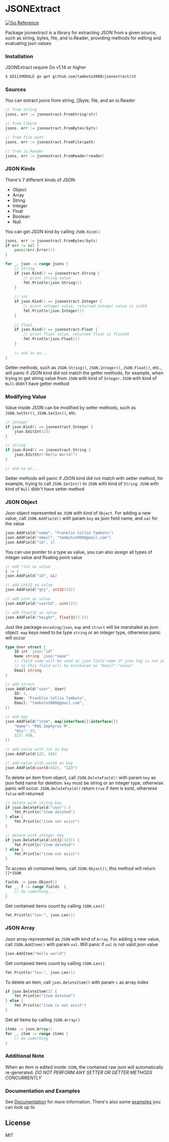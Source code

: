 # JSONExtract

[![Go Reference](https://pkg.go.dev/badge/github.com/tamboto2000/jsonextract.svg)](https://pkg.go.dev/github.com/tamboto2000/jsonextract/v3)

Package jsonextract is a library for extracting JSON from a given source, such as string, bytes, file, and io.Reader, providing methods for editing and evaluating json values

### Installation
JSONExtract require Go v1.14 or higher

```sh
$ GO111MODULE go get github.com/tamboto2000/jsonextract/v3
```

### Sources

You can extract jsons from string, []byte, file, and an io.Reader

```go
// from string
jsons, err := jsonextract.FromString(str)

// from []byte
jsons, err := jsonextract.FromBytes(byts)

// from file path
jsons, err := jsonextract.FromFile(path)

// from io.Reader
jsons, err := jsonextract.FromReader(reader)
```

### JSON Kinds

There's 7 different kinds of JSON:
 - Object
 - Array
 - String
 - Integer
 - Float
 - Boolean
 - Null

You can get JSON kind by calling ```JSON.Kind()```

```go
jsons, err := jsonextract.FromBytes(byts)
if err != nil {
    panic(err.Error())
}

for _, json := range jsons {
    // string
    if json.Kind() == jsonextract.String {
        // print string value
        fmt.Println(json.String())
    }
    
    // int
    if json.Kind() == jsonextract.Integer {
        // print integer value, returned integer value is int64
        fmt.Println(json.Integer())
    }
    
    // float
    if json.Kind() == jsonextract.Float {
        // print float value, returned float is float64
        fmt.Println(json.Float())
    }
    
    // and so on...
}
```

Getter methods, such as ```JSON.String()```, ```JSON.Integer()```, ```JSON.Float()```, etc., will panic if JSON kind did not match the getter methods, for example, when trying to get string value from ```JSON``` with kind of ```Integer```. ```JSON``` with kind of ```Null``` didn't have getter method

### Modifying Value

Value inside JSON can be modified by setter methods, such as ```JSON.SetStr()```, ```JSON.SetInt()```, etc.

```go
// integer
if json.Kind() == jsonextract.Integer {
    json.EditInt(23)
}

// string
if json.Kind() == jsonextract.String {
    json.EditStr("Hello World!")
}

// and so on...
```

Setter methods will panic if JSON kind did not match with setter method, for example, trying to call ```JSON.SetInt()``` to ```JSON``` with kind of ```String```. ```JSON``` with kind of ```Null``` didn't have setter method

### JSON Object

Json object represented as ```JSON``` with kind of ```Object```. For adding a new value, call ```JSON.AddField()``` with param ```key``` as json field name, and ```val``` for the value

```go
json.AddField("name", "Franklin Collin Tamboto")
json.AddField("email", "tamboto2000@gmail.com")
json.AddField("id", 1)
```

You can use pointer to a type as value, you can also assign all types of integer value and floating point value

```go
// add *int as value
i := 1
json.AddField("id", &i)

// add int32 as value
json.AddField("qty", int32(23))

// add uint as value
json.AddField("userId", uint(2))

// add float32 as value
json.AddField("height", float32(3.2))
```

Just like package ```encoding/json```, ```map``` and ```struct``` will be marshaled as json object. ```map``` keys need to be type ```string``` or an integer type, otherwise panic will occur

```go
type User struct {
    ID int `json:"id"`
    Name string `json:"name"`
    // field name will be used as json field name if json tag is not present, 
    // so this field will be marshaled as "Email":"value"
    Email string
}

// add struct
json.AddField("user", User{
    ID: 1,
    Name: "Franklin Collin Tamboto",
    Email: "tamboto2000@gmail.com",
})

// add map
json.AddField("item", map[interface{}]interface{}{
    "Name": "ROG Zephyrus M",
    "Qty": 23,
    123: 456,
})

// add value with int as key
json.AddField(123, 456)

// add value with uint8 as key
json.AddField(uint8(432), "123")
```

To delete an item from object, call ```JSON.DeleteField()``` with param ```key``` as json field name for deletion. ```key``` must be string or an integer type, otherwise panic will occur. ```JSON.DeleteField()``` return ```true``` if item is exist, otherwise ```false``` will returned

```go
// delete with string key
if json.DeleteField("user") {
    fmt.Println("item deleted")
} else {
    fmt.Println("item not exist")
}

// delete with integer key
if json.DeleteField(int32(123)) {
    fmt.Println("item deleted")
} else {
    fmt.Println("item not exist")
}
```

To access all contained items, call ```JSON.Object()```, this method will return ```[]*JSON```

```go
fields := json.Object()
for _, f := range fields  {
    // do something...
}
```

Get contained items count by calling ```JSON.Len()```

```go
fmt.Println("len:", json.Len())
```

### JSON Array

Json array represented as ```JSON``` with kind of ```Array```. For adding a new value, call ```JSON.AddItem()``` with param ```val```. Will panic if ```val``` is not valid json value

```go
json.AddItem("Hello world")
```

Get contained items count by calling ```JSON.Len()```

```go
fmt.Println("len:", json.Len())
```

To delete an item, call ```json.DeleteItem()``` with param ```i``` as array index

```go
if json.DeleteItem(2) {
    fmt.Println("item deleted")
} else {
    fmt.Println("item is not exist")
}
```

Get all items by calling ```JSON.Array()```

```go
items := json.Array()
for _, item := range items {
    // do something
}
```

### Additional Note
When an item is edited inside ```JSON```, the contained raw json will automatically re-generated.
*DO NOT PERFORM ANY SETTER OR GETTER METHODS CONCURRENTLY*

### Documentation and Examples
See [Documentation](https://pkg.go.dev/github.com/tamboto2000/jsonextract/v3) for more information. There's also some [examples](https://github.com/tamboto2000/jsonextract/tree/v3/examples) you can look up to 

License
----

MIT